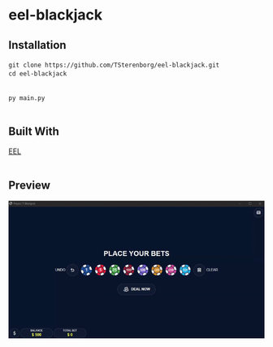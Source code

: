 # eel-blackjack

## Installation
`git clone https://github.com/TSterenborg/eel-blackjack.git` <br/>
`cd eel-blackjack`<br/><br/>

`py main.py`<br/><br/>

## Built With

<a href="https://github.com/python-eel/Eel">EEL</a><br/><br/>

## Preview
![alt text](./frontend/assets/preview.gif)